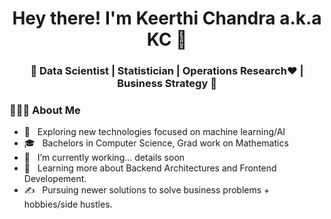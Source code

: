<h1 align="center">Hey there! I'm Keerthi Chandra a.k.a KC 👋 </h1>
<h3 align="center">🚀 Data Scientist | Statistician | Operations Research♥ | Business Strategy 🚀</h3>

  <h3> 👨🏻‍💻 About Me </h3>

  - 🤔 &nbsp; Exploring new technologies focused on machine learning/AI
  - 🎓 &nbsp; Bachelors in Computer Science, Grad work on Mathematics
  - 💼 &nbsp; I’m currently working... details soon
  - 🌱 &nbsp; Learning more about Backend Architectures and Frontend Developement.
  - ✍️ &nbsp; Pursuing newer solutions to solve business problems + hobbies/side hustles.  
</div> 
</div>
